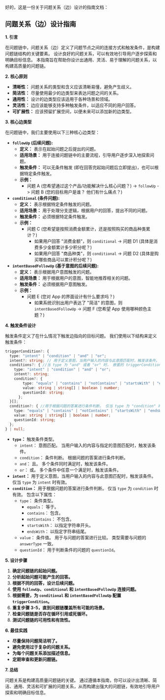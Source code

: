 好的，这是一份关于问题关系（边）设计的指南文档：

## 问题关系（边）设计指南

**1. 引言**

在问题链中，问题关系（边）定义了问题节点之间的连接方式和触发条件，是构建问题链结构的关键要素。 设计良好的问题关系，可以有效地引导用户逐步探索和明确目标信息。 本指南旨在帮助你设计出通用、灵活、易于理解的问题关系，以构建高质量的问题链。

**2. 核心原则**

*   **清晰性：** 问题关系的类型和含义应该清晰易懂，避免产生歧义。
*   **简洁性：** 尽量使用最少的边类型来表达问题之间的关系。
*   **通用性：** 设计的边类型应该适用于各种场景和领域。
*   **灵活性：** 边应该能够支持多种触发条件，以适应不同的用户回答。
*   **可扩展性：** 应该预留扩展空间，以便未来可以添加新的边类型。

**3. 核心边类型**

在问题链中，我们主要使用以下三种核心边类型：

*   **`followUp` (后续问题):**
    *   **定义：** 表示在起始问题之后提出的问题。
    *   **适用场景：** 用于连接问题链中的主要流程，引导用户逐步深入地探索问题。
    *   **触发条件：** 可以无条件触发 (即在回答完起始问题后立即提出)，也可以根据特定条件触发。
    *   **示例：**
        *   问题 A (您希望通过这个产品/功能解决什么核心问题？)  ->  `followUp`  -> 问题 B (您的目标用户是谁？ 他们有什么痛点？)
*   **`conditional` (条件问题):**
    *   **定义：** 表示根据特定条件触发的问题。
    *   **适用场景：** 用于处理分支逻辑，根据用户的回答，提出不同的问题。
    *   **触发条件：** 必须根据特定条件触发。
    *   **示例：**
        *   问题 C (您希望是按照消费金额累计，还是按照购买的商品种类累计？)
            *   如果用户回答 "消费金额"，则  `conditional`  -> 问题 D1 (具体是消费多少金额累计多少积分呢？)
            *   如果用户回答 "商品种类"，则  `conditional`  -> 问题 D2 (具体是购买哪些商品可以累计积分呢？)
*   **`intentBasedFollowUp` (基于意图的后续问题):**
    *   **定义：** 表示根据用户意图触发的问题。
    *   **适用场景：** 用于根据用户的意图，智能地推荐相关的问题。
    *   **触发条件：** 必须根据用户意图触发。
    *   **示例：**
        *   问题 E (您对 App 的界面设计有什么要求吗？)
            *   如果系统识别出用户表达了 "简洁" 的意图，则  `intentBasedFollowUp`  -> 问题 F (您希望 App 使用哪种颜色主题？)

**4. 触发条件设计**

触发条件定义了在什么情况下触发边指向的目标问题。 我们使用以下结构来定义触发条件：

```typescript
triggerCondition?: {
  type: "intent" | "condition" | "and" | "or";
  intent?: string; // 用于定义意图，当用户输入的内容与此意图匹配时，触发该条件。 仅当 type 为 "intent" 时有效。
  conditions?: { //当 type 为 "and" 或者 "or" 时， 嵌套的 triggerCondition
    type: "intent" | "condition" | "and" | "or";
    intent?: string;
    condition?: {
        type: "equals" | "contains" | "notContains" | "startsWith" | "endsWith";
        value: string | string[] | boolean | number;
        questionId: string;
      };
  }[];
  condition?: { //用于根据问题的答案进行条件判断。 仅当 type 为 "condition" 时有效。
    type: "equals" | "contains" | "notContains" | "startsWith" | "endsWith";
    value: string | string[] | boolean | number;
    questionId: string;
  };
} | null;
```

*   **`type`：** 触发条件类型。
    *   `intent`： 意图匹配。 当用户输入的内容与指定的意图匹配时，触发该条件。
    *   `condition`： 条件判断。 根据问题的答案进行条件判断。
    *   `and`： 且。 多个条件同时满足时，触发该条件。
    *   `or`： 或。 多个条件中任意一个满足时，触发该条件。
*   **`intent`：** 用于定义意图，当用户输入的内容与此意图匹配时，触发该条件。 仅当 `type` 为 `intent` 时有效。
*   **`condition`：** 用于根据问题的答案进行条件判断。 仅当 `type` 为 `condition` 时有效。 包含以下属性：
    *   `type`： 条件类型。
        *   `equals`： 等于。
        *   `contains`： 包含。
        *   `notContains`： 不包含。
        *   `startsWith`： 以指定字符串开头。
        *   `endsWith`： 以指定字符串结尾。
    *   `value`： 条件值。 用于与问题的答案进行比较。 类型需要与问题的 `answerType` 一致。
    *   `questionId`： 用于判断条件的问题的 `questionId`。

**5. 设计步骤**

1.  **确定问题链的起始问题。**
2.  **分析起始问题可能产生的回答。**
3.  **根据不同的回答，设计后续问题。**
4.  **使用 `followUp`、`conditional` 和 `intentBasedFollowUp` 连接问题。**
5.  **根据需要，为 `conditional` 和 `intentBasedFollowUp` 配置 `triggerCondition`。**
6.  **重复步骤 3-5，直到问题链覆盖所有可能的场景。**
7.  **检查问题链是否存在循环引用或死循环。**
8.  **测试问题链的可用性和有效性。**

**6. 最佳实践**

*   **尽量保持问题简洁明了。**
*   **避免使用过于复杂的问题关系。**
*   **为每个问题关系添加描述信息。**
*   **定期审查和更新问题链。**

**7. 总结**

问题关系是构建高质量问题链的关键。 通过遵循本指南，你可以设计出清晰、简洁、通用、灵活和可扩展的问题关系，从而构建出强大的问题链，有效地引导用户探索和明确目标信息。